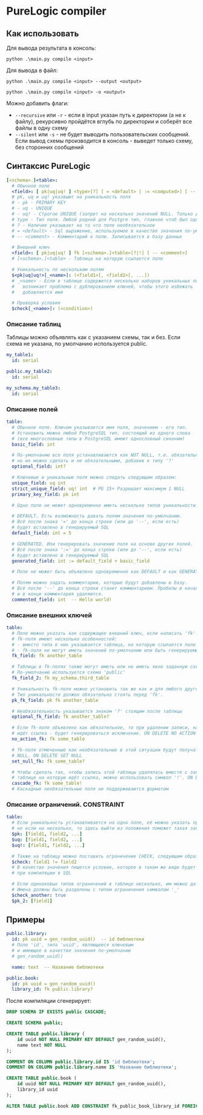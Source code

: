 # PureLogic compiler

## Как использовать

Для вывода результата в консоль:

`python .\main.py compile <input>`

Для вывода в файл:

`python .\main.py compile <input> --output <output>`

`python .\main.py compile <input> -o <output>`

Можно добавить флаги:
* `--recursive` или `-r` - если в input указан путь к директории (а не к файлу), рекурсивно пройдётся вглубь по директории и соберёт все файлы в одну схему
* `--silent` или `-s` - не будет выводить пользовательских сообщений. Если вывод схемы производится в консоль - выведет только схему, без сторонних сообщений

## Синтаксис PureLogic

```yaml
[<schema>.]<table>:
  # Обычное поле
  <field>: [ pk|uq|uq! ] <type>[?] [ = <default> | := <computed>] [ -- <comment>]
  # pk, uq и uq! указвыют на уникальность поля
  # - pk - PRIMARY KEY
  # - uq - UNIQUE
  # - uq! - Строгое UNIQUE (запрет на несколько значений NULL. Только для Postgre 15+)
  # type - Тип поля. Любой родной для Postgre тип, главное чтоб был одним словом
  # ? - Наличие указывает на то что поле необязательное
  # = <default> - Sql выражение, используемое в качестве значения по-умолчанию для поля
  # -- <comment> - Комментарий к полю. Записывается в базу данных

  # Внешний ключ
  <field>: [ pk|uq|uq! ] fk [<schema>.]<table>[?|!] [ -- <comment>]
  # [<schema>.]<table> - Таблица на которую ссылается поле

  # Уникальность по нескольким полям
  $<pk|uq|uq!>[_<name>]: (<field1>[, <field2>[, ...])
  # _<name> - Если в таблице содержится несколько наборов уникальных полей,
  #   возникает проблема с дублированием ключей, чтобы этого избежать
  #   добавляется имя

  # Проверка условия
  $check[_<name>]: (<condition>)
```

### Описание таблиц

Таблицы можно объявлять как с указанием схемы, так и без.
Если схема не указана, по умолчанию используется public.

```yaml
my_table1:
  id: serial

public.my_table2:
  id: serial

my_schema.my_table3:
  id: serial
```

### Описание полей

```yaml
table:
  # Обычное поле. Ключом указывается имя поля, значением - его тип.
  # Установить можно любой PostgreSQL тип, состоящий из одного слова
  # (все многословные типы в PostgreSQL имеют однословный синоним)
  basic_field: int

  # По-умолчанию все поля устанавливаются как NOT NULL, т.е. обязательные,
  # но их можно сделать и не обязательными, добавив к типу '?'
  optional_field: int?

  # Ключевые и уникальные поля можно следать следующим образом:
  unique_field: uq int
  strict_unique_field: uq! int  # PG 15+ Разрешает максимум 1 NULL
  primary_key_field: pk int

  # Одно поле не может одновременно иметь несколько типов уникальности.

  # DEFAULT. Есть возможность давать полям значения по-умолчанию.
  # Всё после знака '=' до конца строки (или до '--', если есть) 
  # будет вставлено в генерируемый SQL
  default_field: int = 5

  # GENERATED. Или генерировать значение поля на основе других полей.
  # Всё после знака ':=' до конца строки (или до '--', если есть) 
  # будет вставлено в генерируемый SQL
  generated_field: int := default_field + basic_field

  # Поле не может быть объявлено одновременно как DEFAULT и как GENERATED.

  # Полям можно задать комментарии, которые будут добавлены в базу.
  # Всё после '--' до конца строки станет комментарием. Пробелы в начале
  # и в конце комментария удаляются.
  commented_field: int  -- Hello world!
```

### Описание внешних ключей

```yaml
table:
  # Поле можно указать как содержащее внешний ключ, если написать 'fk'.
  # fk-поля имеют несколько особенностей:
  # - вместо типа в них указывается таблица, на которую ссылается поле
  # - fk-поля не могут иметь значений по-умолчанию или быть генерируемыми
  fk_field: fk another_table

  # Таблицы в fk-полях также могут иметь или не иметь явно заданную схему
  # По-умолчанию используется схема 'public'
  fk_field_2: fk my_schema.third_table

  # Уникальность fk-поля можно установить так же как и для любого другого поля.
  # Тип уникальности должен обязательно стоять перед 'fk'.
  pk_fk_field: pk fk another_table

  # Необязательность указывается знаком '?' стоящим после таблицы
  optional_fk_field: fk another_table?

  # Если fk-поле объявлено как обязательное, то при удалении записи, на которую
  # идёт ссылка - будет генерироваться исключение. ON DELETE NO ACTION
  no_action_fk: fk some_table

  # fk-поля отмеченные как необязательные в этой ситуации будут получать значение
  # NULL. ON DELETE SET NULL
  set_null_fk: fk some_table?

  # Чтобы сделать так, чтобы запись этой таблицы удалялась вместе с записью в
  # таблице на которую идёт ссылка, можно использовать символ '!'. ON DELETE CASCADE
  cascade_fk: fk some_table!
  # Каскадные необязательные поля не поддерживаются форматом
```

### Описание ограничений. CONSTRAINT

```yaml
table:
  # Если уникальность устанавливается на одно поле, её можно указать прямо там,
  # но если на несколько, то здесь выйти из положения поможет такая запись:
  $pk: [field1, field2, ...]
  $uq: [field1, field2, ...]
  $uq!: [field1, field2, ...]

  # Также на таблицу можно поставить ограничение CHECK, следующим образом:
  $check: field1 != field2
  # В качестве значения пишется условие, которое в таком же виде будет вставлено
  # при компиляции в SQL

  # Если одинаковых типов ограничений в таблице несколько, им можно дать имена.
  # Имена должны быть разделены с типом ограничения символом '_'
  $check_another: true
  $pk_2: [field1]
```

## Примеры

```yaml
public.library:
  id: pk uuid = gen_random_uuid()  -- id библиотеки
  # Поле 'id', типа 'uuid', являющееся ключевым
  # и имеющее в качестве значения по-умолчанию
  # gen_random_uuid()

  name: text  -- Название библиотеки

public.book:
  id: pk uuid = gen_random_uuid()
  library_id: fk public.library?
```

После компиляции сгенерирует:

```sql
DROP SCHEMA IF EXISTS public CASCADE;

CREATE SCHEMA public;

CREATE TABLE public.library (
    id uuid NOT NULL PRIMARY KEY DEFAULT gen_random_uuid(),
    name text NOT NULL
);

COMMENT ON COLUMN public.library.id IS 'id библиотеки';
COMMENT ON COLUMN public.library.name IS 'Название библиотеки';

CREATE TABLE public.book (
    id uuid NOT NULL PRIMARY KEY DEFAULT gen_random_uuid(),
    library_id uuid
);

ALTER TABLE public.book ADD CONSTRAINT fk_public_book_library_id FOREIGN KEY (library_id) REFERENCES public.library (id) ON DELETE SET NULL;
```
